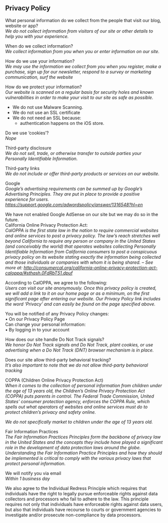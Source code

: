 ## Privacy Policy

What personal information do we collect from the people that visit our blog, website or app?  
_We do not collect information from visitors of our site or other details to help you with your experience._

When do we collect information?  
_We collect information from you when you or enter information on our site._

How do we use your information?  
_We may use the information we collect from you when you register, make a purchase, sign up for our newsletter, respond to a survey or marketing communication, surf the website_

How do we protect your information?  
_Our website is scanned on a regular basis for security holes and known vulnerabilities in order to make your visit to our site as safe as possible._
* We do not use Malware Scanning.
* We do not use an SSL certificate
* We do not need an SSL because:
  * authentication happens on the iOS store.

Do we use ‘cookies’?  
_Nope_

Third-party disclosure  
_We do not sell, trade, or otherwise transfer to outside parties your Personally Identifiable Information._

Third-party links  
_We do not include or offer third-party products or services on our website._

Google  
_Google’s advertising requirements can be summed up by Google’s Advertising Principles. They are put in place to provide a positive experience for users. https://support.google.com/adwordspolicy/answer/1316548?hl=en_

We have not enabled Google AdSense on our site but we may do so in the future.  
California Online Privacy Protection Act:  
_CalOPPA is the first state law in the nation to require commercial websites and online services to post a privacy policy. The law’s reach stretches well beyond California to require any person or company in the United States (and conceivably the world) that operates websites collecting Personally Identifiable Information from California consumers to post a conspicuous privacy policy on its website stating exactly the information being collected and those individuals or companies with whom it is being shared. – See more at: http://consumercal.org/california-online-privacy-protection-act-caloppa/#sthash.0FdRbT51.dpuf_

According to CalOPPA, we agree to the following:  
_Users can visit our site anonymously._
_Once this privacy policy is created, we will add a link to it on our home page or as a minimum, on the first significant page after entering our website._
_Our Privacy Policy link includes the word ‘Privacy’ and can easily be found on the page specified above._

You will be notified of any Privacy Policy changes:   
• On our Privacy Policy Page  
Can change your personal information:  
• By logging in to your account

How does our site handle Do Not Track signals?  
_We honor Do Not Track signals and Do Not Track, plant cookies, or use advertising when a Do Not Track (DNT) browser mechanism is in place._

Does our site allow third-party behavioral tracking?  
_It’s also important to note that we do not allow third-party behavioral tracking_

COPPA (Children Online Privacy Protection Act)  
_When it comes to the collection of personal information from children under the age of 13 years old, the Children’s Online Privacy Protection Act (COPPA) puts parents in control. The Federal Trade Commission, United States’ consumer protection agency, enforces the COPPA Rule, which spells out what operators of websites and online services must do to protect children’s privacy and safety online._

_We do not specifically market to children under the age of 13 years old._

Fair Information Practices  
_The Fair Information Practices Principles form the backbone of privacy law in the United States and the concepts they include have played a significant role in the development of data protection laws around the globe. Understanding the Fair Information Practice Principles and how they should be implemented is critical to comply with the various privacy laws that protect personal information._

We will notify you via email  
_Within 1 business day_

We also agree to the Individual Redress Principle which requires that individuals have the right to legally pursue enforceable rights against data collectors and processors who fail to adhere to the law. This principle requires not only that individuals have enforceable rights against data users, but also that individuals have recourse to courts or government agencies to investigate and/or prosecute non-compliance by data processors.
